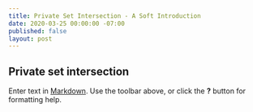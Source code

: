 ```yaml
---
title: Private Set Intersection - A Soft Introduction
date: 2020-03-25 00:00:00 -07:00
published: false
layout: post
---
```


## Private set intersection

Enter text in [Markdown](http://daringfireball.net/projects/markdown/). Use the toolbar above, or click the **?** button for formatting help.
